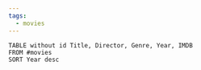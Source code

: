 ```yaml
---
tags:
  - movies
---
```


```datacards
TABLE without id Title, Director, Genre, Year, IMDB
FROM #movies
SORT Year desc
```

